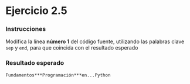 # Ejercicio 2.5

### Instrucciones

Modifica la línea **número 1** del código fuente, utilizando las palabras clave `sep` y `end`, para que coincida con el resultado esperado

### Resultado esperado

```
Fundamentos***Programación***en...Python
```
